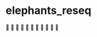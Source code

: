 # elephants_reseq
:elephant: :elephant: :elephant: :elephant: :elephant: :elephant: :elephant: :elephant: :elephant: :elephant: :elephant:
